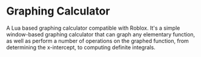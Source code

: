 # Graphing Calculator
A Lua based graphing calculator compatible with Roblox. It's a simple window-based graphing calculator that can graph any elementary function, as well as perform a number of operations on the graphed function, from determining the x-intercept, to computing definite integrals.
